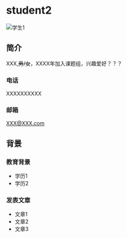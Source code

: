 # student2
![学生1](https://img0.baidu.com/it/u=1580762689,1620067570&fm=253&fmt=auto&app=138&f=JPEG?w=750&h=500)
## 简介
XXX,~~男/女~~，XXXX年加入课题组，兴趣爱好？？？
### 电话
XXXXXXXXXX
### 邮箱
XXX@XXX.com
## 背景
### 教育背景
* 学历1
* 学历2
### 发表文章
* 文章1
* 文章2
* 文章3

